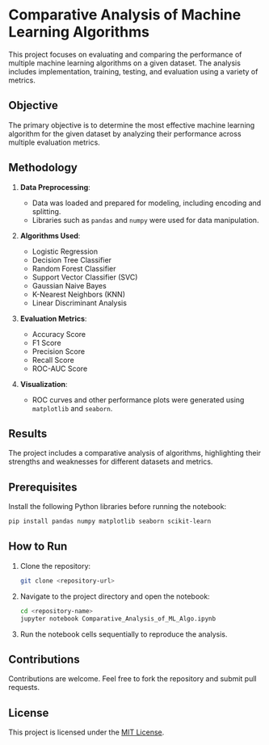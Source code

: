 
# Comparative Analysis of Machine Learning Algorithms

This project focuses on evaluating and comparing the performance of multiple machine learning algorithms on a given dataset. The analysis includes implementation, training, testing, and evaluation using a variety of metrics.

## Objective
The primary objective is to determine the most effective machine learning algorithm for the given dataset by analyzing their performance across multiple evaluation metrics.

## Methodology
1. **Data Preprocessing**:
   - Data was loaded and prepared for modeling, including encoding and splitting.
   - Libraries such as `pandas` and `numpy` were used for data manipulation.
   
2. **Algorithms Used**:
   - Logistic Regression
   - Decision Tree Classifier
   - Random Forest Classifier
   - Support Vector Classifier (SVC)
   - Gaussian Naive Bayes
   - K-Nearest Neighbors (KNN)
   - Linear Discriminant Analysis
   
3. **Evaluation Metrics**:
   - Accuracy Score
   - F1 Score
   - Precision Score
   - Recall Score
   - ROC-AUC Score
   
4. **Visualization**:
   - ROC curves and other performance plots were generated using `matplotlib` and `seaborn`.

## Results
The project includes a comparative analysis of algorithms, highlighting their strengths and weaknesses for different datasets and metrics.

## Prerequisites
Install the following Python libraries before running the notebook:
```bash
pip install pandas numpy matplotlib seaborn scikit-learn
```

## How to Run
1. Clone the repository:
   ```bash
   git clone <repository-url>
   ```
2. Navigate to the project directory and open the notebook:
   ```bash
   cd <repository-name>
   jupyter notebook Comparative_Analysis_of_ML_Algo.ipynb
   ```

3. Run the notebook cells sequentially to reproduce the analysis.

## Contributions
Contributions are welcome. Feel free to fork the repository and submit pull requests.

## License
This project is licensed under the [MIT License](LICENSE).
